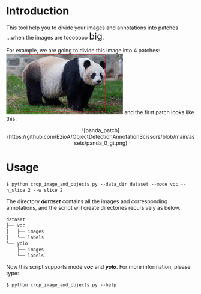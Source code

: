 # Introduction
 
 This tool help you to divide your images and annotations into patches  
 ...when the images are tooooooo <font size=5>big</font>.

 For example, we are going to divide this image into 4 patches:  
 ![panda](https://github.com/EzioA/ObjectDetectionAnnotationScissors/blob/main/assets/panda_gt.png)
 and the first patch looks like this:  
 <center>![panda_patch](https://github.com/EzioA/ObjectDetectionAnnotationScissors/blob/main/assets/panda_0_gt.png)</center>


# Usage
```
$ python crop_image_and_objects.py --data_dir dataset --mode voc --h_slice 2 --w slice 2
```
The directory _**dataset**_ contains all the images and corresponding annotations, and the script will create directories recursively as below.
```
dataset
├── voc
│   ├── images
│   └── labels
└── yolo
    ├── images
    └── labels
```
Now this script supports mode _**voc**_ and _**yolo**_. For more information, please type:
```
$ python crop_image_and_objects.py --help
```
